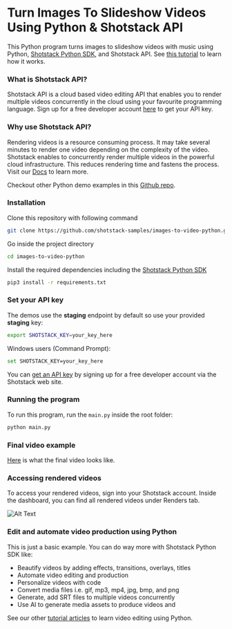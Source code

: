 # Turn Images To Slideshow Videos Using Python & Shotstack API

This Python program turns images to slideshow videos with music using Python, [Shotstack Python SDK](https://pypi.org/project/shotstack-sdk/0.2.1/), and Shotstack API. See [this tutorial](https://shotstack.io/learn/turn-images-to-slideshow-video-using-python/?utm_source=github&utm_campaign=sample_repos) to learn how it works.


### What is Shotstack API?

Shotstack API is a cloud based video editing API that enables you to render multiple videos concurrently in the cloud using your favourite programming language. Sign up for a free developer account [here](https://dashboard.shotstack.io/register?utm_source=github&utm_campaign=sample_repos) to get your API key. 

### Why use Shotstack API?

Rendering videos is a resource consuming process. It may take several minutes to render one video depending on the complexity of the video. Shotstack enables to concurrently render multiple videos in the powerful cloud infrastructure. This reduces rendering time and fastens the process. Visit our [Docs](https://shotstack.io/docs/guide/getting-started/core-concepts/?utm_source=github&utm_campaign=sample_repos) to learn more.

Checkout other Python demo examples in this [Github repo](https://github.com/shotstack/python-demos).


### Installation

Clone this repository with following command

```bash
git clone https://github.com/shotstack-samples/images-to-video-python.git
```

Go inside the project directory
```bash
cd images-to-video-python
```

Install the required dependencies including the [Shotstack Python SDK](https://pypi.org/project/shotstack-sdk/0.2.1/)

```bash
pip3 install -r requirements.txt
```


### Set your API key

The demos use the **staging** endpoint by default so use your provided **staging** key:

```bash
export SHOTSTACK_KEY=your_key_here
```

Windows users (Command Prompt):

```bash
set SHOTSTACK_KEY=your_key_here
```

You can [get an API key](http://shotstack.io/register?utm_source=github&utm_campaign=sample_repos) by signing up for a free developer account via the Shotstack web site.


### Running the program

To run this program, run the `main.py` inside the root folder:

```bash
python main.py
```

### Final video example

[Here](https://cdn.shotstack.io/au/stage/c9npc4w5c4/a4199fa0-d65c-42f2-aa5c-c5722fb48886.mp4) is what the final video looks like.

### Accessing rendered videos

To access your rendered videos, sign into your Shotstack account. Inside the dashboard, you can find all rendered videos under Renders tab.

![Alt Text](https://im5.ezgif.com/tmp/ezgif-5-9da1b35692.gif)


### Edit and automate video production using Python

This is just a basic example. You can do way more with Shotstack Python SDK like: 
- Beautify videos by adding effects, transitions, overlays, titles
- Automate video editing and production
- Personalize videos with code
- Convert media files i.e. gif, mp3, mp4, jpg, bmp, and png
- Generate, add SRT files to multiple videos concurrently
- Use AI to generate media assets to produce videos and

See our other [tutorial articles](https://shotstack.io/learn/?utm_source=github&utm_campaign=sample_repos) to learn video editing using Python. 